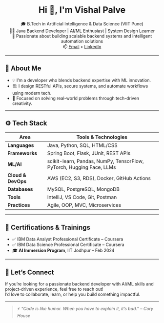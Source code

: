 <h1 align="center">Hi 👋, I'm Vishal Palve</h1>

<p align="center">
🎓 B.Tech in Artificial Intelligence & Data Science (VIIT Pune) <br>
👨‍💻 Java Backend Developer | AI/ML Enthusiast | System Design Learner <br>
🚀 Passionate about building scalable backend systems and intelligent automation solutions <br>
📫 <a href="mailto:vishalxpalve@gmail.com">Email</a> • 
<a href="https://www.linkedin.com/in/vishalxpalve/">LinkedIn</a> 
</p>

---

## 🧠 About Me

- 💡 I’m a developer who blends backend expertise with ML innovation.
- 🏗️ I design RESTful APIs, secure systems, and automate workflows using modern tech.
- 🎯 Focused on solving real-world problems through tech-driven creativity.

---

## ⚙️ Tech Stack

| Area             | Tools & Technologies |
|------------------|----------------------|
| **Languages**     | Java, Python, SQL, HTML/CSS |
| **Frameworks**    | Spring Boot, Flask, JUnit, REST APIs |
| **ML/AI**         | scikit-learn, Pandas, NumPy, TensorFlow, PyTorch, Hugging Face, LLMs |
| **Cloud & DevOps**| AWS (EC2, S3, RDS), Docker, GitHub Actions |
| **Databases**     | MySQL, PostgreSQL, MongoDB |
| **Tools**         | IntelliJ, VS Code, Git, Postman |
| **Practices**     | Agile, OOP, MVC, Microservices |

---


## 📜 Certifications & Trainings

- ✅ IBM Data Analyst Professional Certificate – Coursera  
- ✅ IBM Data Science Professional Certificate – Coursera  
- 🎓 **AI Immersion Program**, IIT Jodhpur – Feb 2024

---

## 💬 Let’s Connect

If you’re looking for a passionate backend developer with AI/ML skills and project-driven experience, feel free to reach out!  
I’d love to collaborate, learn, or help you build something impactful.

---

> ⚡ *“Code is like humor. When you have to explain it, it’s bad.” – Cory House*
